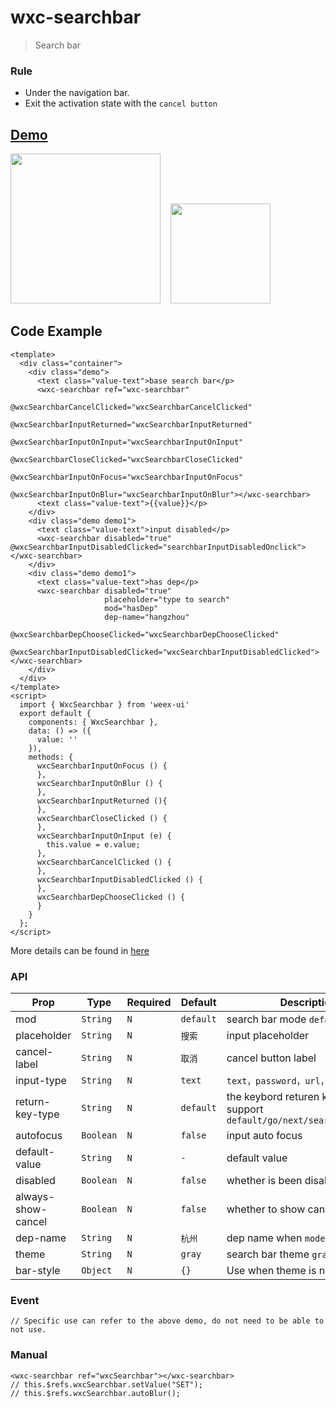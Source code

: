# wxc-searchbar 

> Search bar 

### Rule
- Under the navigation bar.
- Exit the activation state with the `cancel button`

## [Demo](https://h5.m.taobao.com/trip/wxc-searchbar/index.html?_wx_tpl=https%3A%2F%2Fh5.m.taobao.com%2Ftrip%2Fwxc-searchbar%2Fdemo%2Findex.native-min.js)
<img src="https://gw.alipayobjects.com/zos/rmsportal/qbEmYUETsvpDKuloPFfu.gif" width="240"/>&nbsp;&nbsp;&nbsp;&nbsp;<img src="https://img.alicdn.com/tfs/TB10KfVSpXXXXaRXVXXXXXXXXXX-200-200.png" width="160"/>


## Code Example

```vue
<template>
  <div class="container">
    <div class="demo">
      <text class="value-text">base search bar</p>
      <wxc-searchbar ref="wxc-searchbar"
                     @wxcSearchbarCancelClicked="wxcSearchbarCancelClicked"
                     @wxcSearchbarInputReturned="wxcSearchbarInputReturned"
                     @wxcSearchbarInputOnInput="wxcSearchbarInputOnInput"
                     @wxcSearchbarCloseClicked="wxcSearchbarCloseClicked"
                     @wxcSearchbarInputOnFocus="wxcSearchbarInputOnFocus"
                     @wxcSearchbarInputOnBlur="wxcSearchbarInputOnBlur"></wxc-searchbar>
      <text class="value-text">{{value}}</p>
    </div>
    <div class="demo demo1">
      <text class="value-text">input disabled</p>
      <wxc-searchbar disabled="true" @wxcSearchbarInputDisabledClicked="searchbarInputDisabledOnclick"></wxc-searchbar>
    </div>
    <div class="demo demo1">
      <text class="value-text">has dep</p>
      <wxc-searchbar disabled="true"
                     placeholder="type to search"
                     mod="hasDep"
                     dep-name="hangzhou"
                     @wxcSearchbarDepChooseClicked="wxcSearchbarDepChooseClicked"
                     @wxcSearchbarInputDisabledClicked="wxcSearchbarInputDisabledClicked"></wxc-searchbar>
    </div>
  </div>
</template>
<script>
  import { WxcSearchbar } from 'weex-ui'
  export default {
    components: { WxcSearchbar },
    data: () => ({
      value: ''
    }),
    methods: {
      wxcSearchbarInputOnFocus () {
      },
      wxcSearchbarInputOnBlur () {
      },
      wxcSearchbarInputReturned (){
      },
      wxcSearchbarCloseClicked () {
      },
      wxcSearchbarInputOnInput (e) {
        this.value = e.value;
      },
      wxcSearchbarCancelClicked () {
      },
      wxcSearchbarInputDisabledClicked () {
      },
      wxcSearchbarDepChooseClicked () {
      }
    }
  };
</script>

```

More details can be found in [here](https://github.com/alibaba/weex-ui/blob/master/example/searchbar/index.vue)


### API

| Prop | Type | Required | Default | Description |
|-------------|------------|--------|-----|-----|
| mod | `String` |`N`| `default` | search bar mode `default`/`hasDep` |
| placeholder | `String` |`N`| `搜索` | input placeholder|
| cancel-label | `String` |`N`| `取消 ` | cancel button label|
| input-type | `String` |`N`| `text` | `text，password，url，email，tel`|
| return-key-type | `String` |`N`| `default` |the keybord returen key type support `default/go/next/search/send/done`|
| autofocus | `Boolean` |`N`| `false` | input auto focus |
| default-value | `String` |`N`| `-` | default value |
| disabled | `Boolean` |`N`| `false` | whether is been disabled|
| always-show-cancel | `Boolean` |`N`| `false` | whether to show cancel button |
| dep-name | `String` |`N`| `杭州` | dep name when `mode="hasDep"` |
| theme | `String` |`N`| `gray` |  search bar theme `gray`/`yellow` |
| bar-style | `Object` |`N`| `{}` | Use when theme is not satisfied |


### Event

```
// Specific use can refer to the above demo, do not need to be able to not use.
```

### Manual

```
<wxc-searchbar ref="wxcSearchbar"></wxc-searchbar>
// this.$refs.wxcSearchbar.setValue("SET");
// this.$refs.wxcSearchbar.autoBlur();
```

